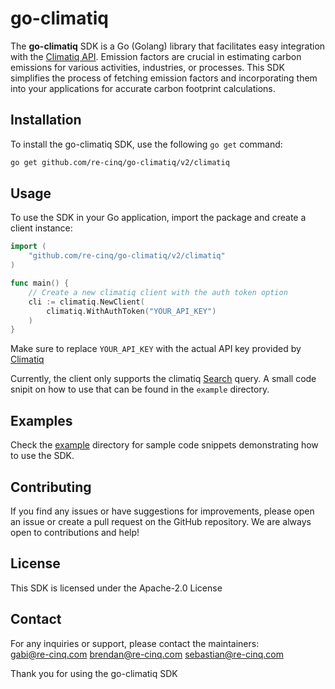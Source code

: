# go-climatiq

The **go-climatiq** SDK is a Go (Golang) library that facilitates easy integration with the [Climatiq API](https://www.climatiq.io/). Emission factors are crucial in estimating carbon emissions for various activities, industries, or processes. This SDK simplifies the process of fetching emission factors and incorporating them into your applications for accurate carbon footprint calculations.

## Installation

To install the go-climatiq SDK, use the following `go get` command:

```bash
go get github.com/re-cinq/go-climatiq/v2/climatiq
```


## Usage
To use the SDK in your Go application, import the package and create a client instance:

```go
import (
	"github.com/re-cinq/go-climatiq/v2/climatiq"
)

func main() {
    // Create a new climatiq client with the auth token option
    cli := climatiq.NewClient(
        climatiq.WithAuthToken("YOUR_API_KEY")
    )
}
```
Make sure to replace `YOUR_API_KEY` with the actual API key provided by [Climatiq](https://www.climatiq.io/docs/api-reference/authentication)

Currently, the client only supports the climatiq [Search](https://www.climatiq.io/docs/api-reference/search) query. A small code snipit on how to use that can be found in the `example` directory.

## Examples
Check the [example](https://github.com/re-cinq/go-climatiq/tree/main/example) directory for sample code snippets demonstrating how to use the SDK.

## Contributing
If you find any issues or have suggestions for improvements, please open an issue or create a pull request on the GitHub repository. We are always open to contributions and help!

## License
This SDK is licensed under the Apache-2.0 License

## Contact
For any inquiries or support, please contact the maintainers: <br>
gabi@re-cinq.com brendan@re-cinq.com sebastian@re-cinq.com

Thank you for using the go-climatiq SDK


